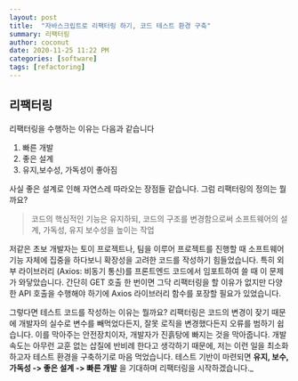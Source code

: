 ```yaml
---
layout: post
title:  "자바스크립트로 리팩터링 하기, 코드 테스트 환경 구축"
summary: 리팩터링
author: coconut
date: 2020-11-25 11:22 PM
categories: [software]
tags: [refactoring]
---
```


## 리팩터링

리팩터링을 수행하는 이유는 다음과 같습니다

1. 빠른 개발
2. 좋은 설계
3. 유지,보수성, 가독성이 좋아짐

사실 좋은 설계로 인해 자연스레 따라오는 장점들 같습니다. 그럼 리팩터링의 정의는 뭘까요?

> 코드의 핵심적인 기능은 유지하되, 코드의 구조를 변경함으로써 소프트웨어의 설계, 가독성, 유지 보수성을 높이는 작업

저같은 초보 개발자는 토이 프로젝트나, 팀을 이루어 프로젝트를 진행할 때 소프트웨어 기능 자체에 집중을 하다보니 확장성을 고려한 코드를 작성하기 힘들었습니다. 특히 외부 라이브러리 (Axios: 비동기 통신)를 프론트엔드 코드에서 임포트하여 쓸 때 이 문제가 와닿았습니다. 간단히 GET 호출 한 번이면 그닥 리팩터링을 할 이유가 없지만 다양한 API 호출을 수행해야 하기에 Axios 라이브러리 함수를 포장할 필요가 있었습니다. 

그렇다면 테스트 코드를 작성하는 이유는 뭘까요? 리팩터링은 코드의 변경이 잦기 때문에 개발자의 실수로 변수를 빼먹었다든지, 잘못 로직을 변경했다든지 오류를 범하기 쉽습니다. 이를 막아주는 안전장치이자, 개발자가 진흙탕에 빠지는 것을 막아줍니다. 개발 속도는 아무런 교훈 없는 삽질에 반비례 한다고 생각하기 때문에, 저는 이런 일을 최소화 하고자 테스트 환경을 구축하기로 마음 먹었습니다. 테스트 기반이 마련되면 **유지, 보수, 가독성 -> 좋은 설계 -> 빠른 개발** 을 기대하며 리팩터링을 시작하겠습니다._




